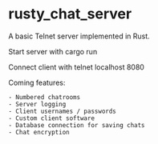 # rusty_chat_server

A basic Telnet server implemented in Rust.

Start server with cargo run

Connect client with telnet localhost 8080

Coming features:

	- Numbered chatrooms
	- Server logging
	- Client usernames / passwords
	- Custom client software
	- Database connection for saving chats
	- Chat encryption